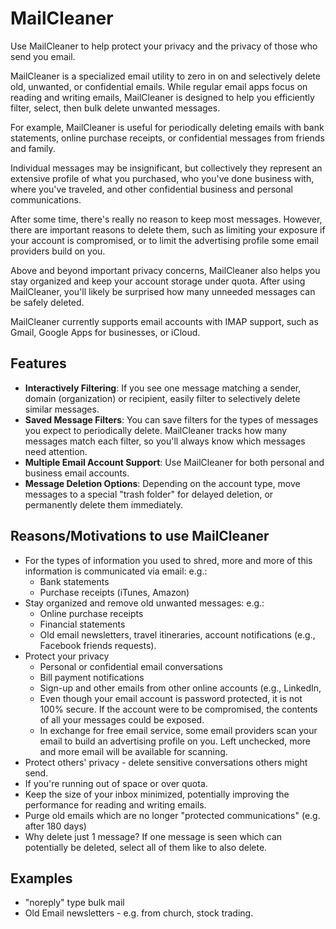 # MailCleaner

Use MailCleaner to help protect your privacy 
and the privacy of those who send you email.

MailCleaner is a specialized email utility to zero in on and 
selectively delete old, unwanted, or confidential emails. 
While regular email apps focus on reading and writing emails,
MailCleaner is designed to help you efficiently filter, select, 
then bulk delete unwanted messages.

For example, MailCleaner is useful for 
periodically deleting emails
with bank statements, online purchase receipts, or 
confidential messages from friends and family.

Individual messages may be insignificant, but collectively
they represent an extensive profile of what you purchased,
who you've done business with, where you've traveled, and
other confidential business and personal communications. 

After some time, there's really no reason to keep most
messages. However, there are important reasons to delete them, such
as limiting your exposure if your account is compromised, or to 
limit the advertising profile some email providers 
build on you.  

Above and beyond important privacy concerns, MailCleaner also 
helps you stay organized and keep your account storage under quota.
After using MailCleaner, you'll likely be surprised
how many unneeded messages can be safely deleted.

MailCleaner currently supports email accounts with IMAP support, 
such as Gmail, Google Apps for businesses, or iCloud.

## Features

* **Interactively Filtering**: If you see one message matching a
  sender, domain (organization) or recipient, easily filter to
  selectively delete similar messages.
* **Saved Message Filters**: You can save filters for the types of messages you 
  expect to periodically delete. MailCleaner tracks how many messages
  match each filter, so you'll always know which messages need attention.
* **Multiple Email Account Support**: Use MailCleaner for both personal
  and business email accounts.
* **Message Deletion Options**: Depending on the account type, move messages
  to a special "trash folder" for delayed deletion, or permanently delete 
  them immediately.

## Reasons/Motivations to use MailCleaner

  * For the types of information you used to shred, more 
    and more of this information is communicated via email: e.g.:
      * Bank statements
      * Purchase receipts (iTunes, Amazon)
  * Stay organized and remove old unwanted messages: e.g.:
    * Online purchase receipts
    * Financial statements
    * Old email newsletters, travel itineraries, account notifications
      (e.g., Facebook friends requests).
  * Protect your privacy
    * Personal or confidential email conversations
    * Bill payment notifications
    * Sign-up and other emails from other online accounts 
      (e.g., LinkedIn, 
    * Even though your email account is password protected,
      it is not 100% secure. If the account were to be 
      compromised, the contents of all your messages could
      be exposed.
    * In exchange for free email service, some email providers scan your 
      email to build an advertising profile on you. Left unchecked,
      more and more email will be available for scanning.
  * Protect others' privacy - delete sensitive conversations others might send.
  * If you're running out of space or over quota.
  * Keep the size of your inbox minimized, potentially improving
    the performance for reading and writing emails.
  * Purge old emails which are no longer "protected 
    communications" (e.g. after 180 days)
  * Why delete just 1 message? If one message is seen which can potentially be
    deleted, select all of them like to also delete.
    
## Examples

* "noreply" type bulk mail
* Old Email newsletters - e.g. from church, stock trading.
  
